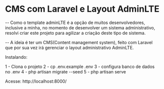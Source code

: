 # CMS com Laravel e Layout AdminLTE

-- Como o template adminLTE é a opção de muitos desenvolvedores, inclusive a minha, no momento de desenvolver um sistema administrativo, resolvi criar este projeto para agilizar a criação deste tipo de sistema. 

-- A ideia é ter um CMS(Content management system), feito com Laravel que por sua vez irá gerenciar o layout administrativo AdminLTE. 

Instalando: 

1 - Clona o projeto
2 - cp .env.example .env 
3 - configura banco de dados no .env 
4 - php artisan migrate --seed 
5 - php artisan serve

Acesse: http://localhost:8000/
